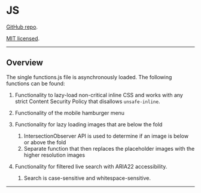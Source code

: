 # JS

[GitHub repo](https://github.com/paultran47/paultran47.github.io).

[MIT licensed](https://github.com/paultran47/paultran47.github.io/blob/master/LICENCE.md).

---

## Overview

The single functions.js file is asynchronously loaded. The following functions can
be found:

1. Functionality to lazy-load non-critical inline CSS and works with any strict
Content Security Policy that disallows `unsafe-inline`.

2. Functionality of the mobile hamburger menu

3. Functionality for lazy loading images that are below the fold
    1. IntersectionObserver API is used to determine if an image is below or
  above the fold
    2. Separate function that then replaces the placeholder images with the
  higher resolution images

4. Functionality for filtered live search with ARIA22 accessibility.
    1. Search is case-sensitive and whitespace-sensitive.

---
